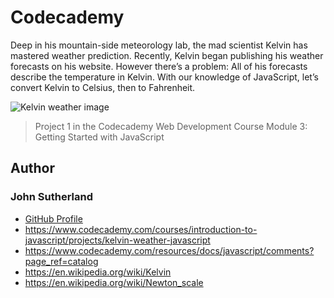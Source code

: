 # Codecademy

Deep in his mountain-side meteorology lab, the mad scientist Kelvin has mastered weather prediction. Recently, Kelvin began publishing his weather forecasts on his website. However there’s a problem: All of his forecasts describe the temperature in Kelvin. With our knowledge of JavaScript, let’s convert Kelvin to Celsius, then to Fahrenheit.

![Kelvin weather image](https://s3.amazonaws.com/codecademy-content/projects/introduction-to-javascript/learn-javascript-introduction/kelvin-weather/Kelvin+Thermometers.svg)

> Project 1 in the Codecademy Web Development Course Module 3: Getting Started with JavaScript

## Author

### John Sutherland

- [GitHub Profile](https://github.com/johnsutherlandiqx/)
- https://www.codecademy.com/courses/introduction-to-javascript/projects/kelvin-weather-javascript
- https://www.codecademy.com/resources/docs/javascript/comments?page_ref=catalog
- https://en.wikipedia.org/wiki/Kelvin
- https://en.wikipedia.org/wiki/Newton_scale
